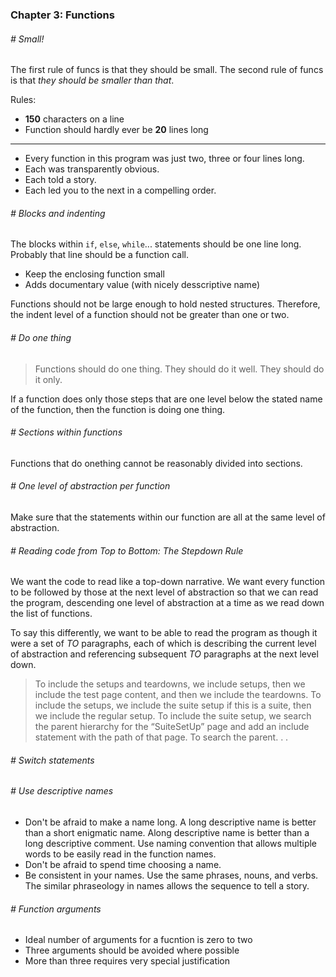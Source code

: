 ### Chapter 3: Functions

###### # Small!
The first rule of funcs is that they should be small. The second rule of funcs is that *they should be smaller than that*.

Rules:
- **150** characters on a line
- Function should hardly ever be **20** lines long
- - -
- Every function in this program was just two, three or four lines long.
- Each was transparently obvious.
- Each told a story.
- Each led you to the next in a compelling order.

###### # Blocks and indenting
The blocks within `if`, `else`, `while`... statements should be one line long. Probably that line should be a function call.
- Keep the enclosing function small
- Adds documentary value (with nicely desscriptive name)

Functions should not be large enough to hold nested structures. Therefore, the indent level of a function should not be greater than one or two.

###### # Do one thing
> Functions should do one thing. They should do it well. They should do it only.

If a function does only those steps that are one level below the stated name of the function, then the function is doing one thing.

###### # Sections within functions
Functions that do onething cannot be reasonably divided into sections.

###### # One level of abstraction per function
Make sure that the statements within our function are all at the same level of abstraction.

###### # Reading code from Top to Bottom: The Stepdown Rule
We want the code to read like a top-down narrative.
We want every function to be followed by those at the next level of abstraction so that we can read the program, descending one level of abstraction at a time as we read down the list of functions.

To say this differently, we want to be able to read the program as though it were a set of *TO* paragraphs, each of which is describing the current level of abstraction and referencing subsequent *TO* paragraphs at the next level down.

> To include the setups and teardowns, we include setups, then we include the test page content, and then we include the teardowns.
To include the setups, we include the suite setup if this is a suite, then we include the regular setup.
To include the suite setup, we search the parent hierarchy for the “SuiteSetUp” page and add an include statement with the path of that page.
To search the parent. . .

###### # Switch statements

###### # Use descriptive names
- Don't be afraid to make a name long. A long descriptive name is better than a short enigmatic name. Along descriptive name is better than a long descriptive comment. Use naming convention that allows multiple words to be easily read in the function names.
- Don't be afraid to spend time choosing a name.
- Be consistent in your names. Use the same phrases, nouns, and verbs. The similar phraseology in names allows the sequence to tell a story.

###### # Function arguments
- Ideal number of arguments for a fucntion is zero to two
- Three arguments should be avoided where possible
- More than three requires very special justification




















